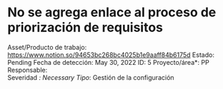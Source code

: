 # No se agrega enlace al proceso de priorización de requisitos

Asset/Producto de trabajo: https://www.notion.so/94653bc268bc4025b1e9aaff84b6175d
Estado: Pending
Fecha de detección: May 30, 2022
ID: 5
Proyecto/área*: PP
Responsable:  
Severidad *: Necessary
Tipo*: Gestión de la configuración